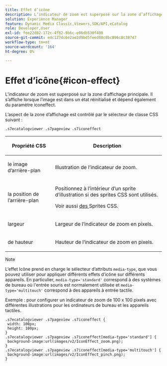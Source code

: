 ```yaml
---
title: Effet d’icône
description: L’indicateur de zoom est superposé sur la zone d’affichage principale. Il s’affiche lorsque l’image est dans un état réinitialisé et dépend également du paramètre iconeffect.
solution: Experience Manager
feature: Dynamic Media Classic,Viewers,SDK/API,eCatalog
role: Developer,User
exl-id: fee22d02-172c-4f82-9b6c-e06db530f400
source-git-commit: edc127dc6e2ae2d9bd5feed08c8bc896c8c39747
workflow-type: tm+mt
source-wordcount: '164'
ht-degree: 0%

---
```


# Effet d’icône{#icon-effect}

L’indicateur de zoom est superposé sur la zone d’affichage principale. Il s’affiche lorsque l’image est dans un état réinitialisé et dépend également du paramètre iconeffect.

<!--<a id="section_061E550C1C1D4DB2BD663A898895B38C"></a>-->

L’aspect de la zone d’affichage est contrôlé par le sélecteur de classe CSS suivant :

```
.s7ecatalogviewer .s7pageview .s7iconeffect
```

<table id="table_94EE3F5BBE4547C0B4943471CEE7EDE4"> 
 <thead> 
  <tr> 
   <th colname="col1" class="entry"> <p> Propriété CSS </p> </th> 
   <th colname="col2" class="entry"> <p>Description </p> </th> 
  </tr> 
 </thead>
 <tbody> 
  <tr> 
   <td colname="col1"> <p> <span class="codeph"> le </span> image d’arrière-plan </p> </td> 
   <td colname="col2"> <p> Illustration de l’indicateur de zoom. </p> </td> 
  </tr> 
  <tr> 
   <td colname="col1"> <p> <span class="codeph"> la position de l’arrière-plan </span> </p> </td> 
   <td colname="col2"> <p> Positionnez à l’intérieur d’un sprite d’illustration si des sprites CSS sont utilisés. </p> <p>Voir aussi <a href="../../../c-html5-s7-aem-asset-viewers/c-html5-20-ecatalog-viewer-about/c-html5-20-ecatalog-viewer-customizingviewer/c-html5-20-ecatalog-viewer-customizingviewer.md#section-9d570f95eb2443aca74c1b02f6e89aff" format="dita" scope="local"> des </a> Sprites CSS. </p> </td> 
  </tr> 
  <tr> 
   <td colname="col1"> <p> <span class="codeph"> largeur </span> </p> </td> 
   <td colname="col2"> <p>Largeur de l’indicateur de zoom en pixels. </p> </td> 
  </tr> 
  <tr> 
   <td colname="col1"> <p> <span class="codeph"> de hauteur </span> </p> </td> 
   <td colname="col2"> <p>Hauteur de l’indicateur de zoom en pixels. </p> </td> 
  </tr> 
 </tbody> 
</table>

>[!NOTE]
>
>L’effet Icône prend en charge le sélecteur d’attributs `media-type`, que vous pouvez utiliser pour appliquer différents effets d’icône sur différents appareils. En particulier, `media-type='standard'` correspond à des systèmes de bureau où l&#39;entrée souris est normalement utilisée et `media-type='multitouch'` correspond à des appareils à entrée tactile.

Exemple : pour configurer un indicateur de zoom de 100 x 100 pixels avec différentes illustrations pour les ordinateurs de bureau et les appareils tactiles.

```
.s7ecatalogviewer .s7pageview .s7iconeffect { 
 width: 100px; 
 height: 100px; 
} 
.s7ecatalogviewer .s7pageview .s7iconeffect[media-type='standard'] { 
 background-image:url(images/v2/IconEffect_zoom.png); 
} 
.s7ecatalogviewer .s7pageview .s7iconeffect[media-type='multitouch'] { 
 background-image:url(images/v2/IconEffect_pinch.png); 
}
```
